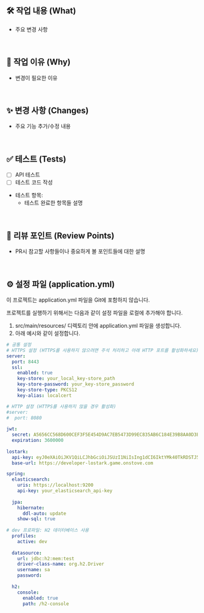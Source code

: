 ## 🛠️ 작업 내용 (What)
- 주요 변경 사항

<br>

## 📌 작업 이유 (Why)
- 변경이 필요한 이유

<br>

## ✨ 변경 사항 (Changes)
- 주요 기능 추가/수정 내용

<br>

## ✅ 테스트 (Tests)
- [ ] API 테스트
- [ ] 테스트 코드 작성
- 테스트 항목:
  - 테스트 완료한 항목들 설명

<br>

## 💬 리뷰 포인트 (Review Points)
- PR시 참고할 사항들이나 중요하게 볼 포인트들에 대한 설명

<br>

## ⚙️ 설정 파일 (application.yml)
이 프로젝트는 application.yml 파일을 Git에 포함하지 않습니다.

프로젝트를 실행하기 위해서는 다음과 같이 설정 파일을 로컬에 추가해야 합니다.

1. src/main/resources/ 디렉토리 안에 application.yml 파일을 생성합니다.
2. 아래 예시와 같이 설정합니다.

```yaml
# 공통 설정
# HTTPS 설정 (HTTPS를 사용하지 않으려면 주석 처리하고 아래 HTTP 포트를 활성화하세요)
server:
  port: 8443
  ssl:
    enabled: true
    key-store: your_local_key-store_path
    key-store-password: your_key-store_password
    key-store-type: PKCS12
    key-alias: localcert

# HTTP 설정 (HTTPS를 사용하지 않을 경우 활성화)
#server:
#  port: 8080
  
jwt:
  secret: A5656CC568D600CEF3F5E454D9AC7EB5473D99EC835AB6C184E39B8AA0D3E83FFA366BBDFC98C2FCADB1FEEF26F90EFC7D663778F81229A5F16147F327BD0738
  expiration: 3600000
  
lostark:
  api-key: eyJ0eXAiOiJKV1QiLCJhbGciOiJSUzI1NiIsIng1dCI6IktYMk40TkRDSTJ5NTA5NWpjTWk5TllqY2lyZyIsImtpZCI6IktYMk40TkRDSTJ5NTA5NWpjTWk5TllqY2lyZyJ9.eyJpc3MiOiJodHRwczovL2x1ZHkuZ2FtZS5vbnN0b3ZlLmNvbSIsImF1ZCI6Imh0dHBzOi8vbHVkeS5nYW1lLm9uc3RvdmUuY29tL3Jlc291cmNlcyIsImNsaWVudF9pZCI6IjEwMDAwMDAwMDA1NjQ4MTAifQ.iC4hcATlcDqkeQcim3-pdoC1sKRZx4fGufPZHBKGA7-uCArfxlT-LtOhSB5iKZWUPBmg0RfxGGrUNC64PQABb8cRNekAq5exgAhq1FluJf02St2JzLTIqElUTXiiwgaOJcScTIYqjxAex4jHuZ6nFevdXFxUv2pn_Ql2a32RWA_RSz-NEA93VBwQEk3Ch2lLOyWfjI4iNc8_2p-5m3TmuKxalsRH2GGICQidZQ7qK_U7rt0p6zZ4FTtpAIh_zSscdQJo7yiAYB5Xv-m1q2SBOLv2wY9A9hv-itzTpU_ZLTF_F3aTaZfjQBsInGVYAj8DVk31_mXUGf8VVwmHpqAGgA
  base-url: https://developer-lostark.game.onstove.com

spring:
  elasticsearch:
    uris: https://localhost:9200
    api-key: your_elasticsearch_api-key
      
  jpa:
    hibernate:
      ddl-auto: update
    show-sql: true
    
# dev 프로파일: H2 데이터베이스 사용
  profiles:
    active: dev
    
  datasource:
    url: jdbc:h2:mem:test
    driver-class-name: org.h2.Driver
    username: sa
    password: 
    
  h2:
    console:
      enabled: true
      path: /h2-console
```
